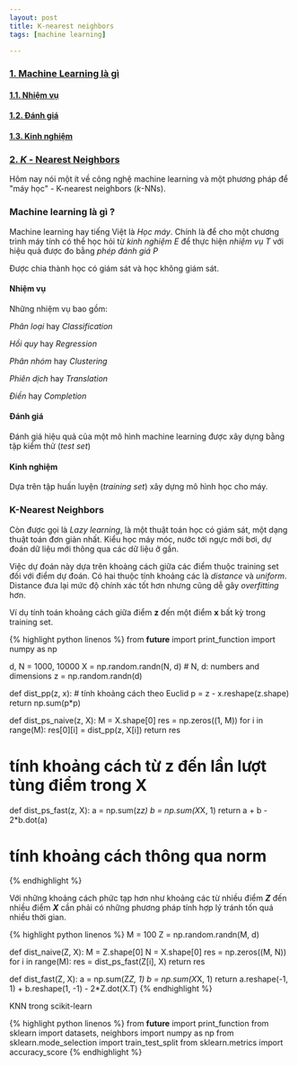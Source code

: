 ```yaml
---
layout: post
title: K-nearest neighbors
tags: [machine learning]

---
```

<!-- TOC -->
### <a href="#-machine-learning">1. Machine Learning là gì</a>
#### <a href="#-nhiem-vu">1.1. Nhiệm vụ</a>
#### <a href="#-danh-gia">1.2. Đánh giá</a>
#### <a href="#-kinh-nghiem">1.3. Kinh nghiệm</a>
### <a href="#-nearest-neighbor">2. _K_ - Nearest Neighbors</a>
<!-- END TOC -->


Hôm nay nói một ít về công nghệ machine learning và một phương pháp để "máy học" - K-nearest neighbors (_k_-NNs).

<a name="-machine-learning">

### Machine learning là gì ?

Machine learning hay tiếng Việt là *Học máy*. Chính là để cho một chương trình máy tính có thể học hỏi từ *kinh nghiệm E* để thực hiện *nhiệm vụ T* với hiệu quả được đo bằng *phép đánh giá P*

Được chia thành học có giám sát và học không giám sát.

<a name="-nhiem-vu">

#### Nhiệm vụ

Những nhiệm vụ bao gồm:

 *Phân loại* hay *Classification*

 *Hồi quy* hay *Regression*

 *Phân nhóm* hay *Clustering*

 *Phiên dịch* hay *Translation*

 *Điền* hay *Completion*
 
<a name="-danh-gia">

#### Đánh giá 

Đánh giá hiệu quả của một mô hình machine learning được xây dựng bằng tập kiểm thử (*test set*)

<a name="-kinh-nghiem">

#### Kinh nghiệm 

Dựa trên tập huấn luyện (*training set*) xây dựng mô hình học cho máy.

<a name="-nearest-neighbor">

### K-Nearest Neighbors

Còn được gọi là *Lazy learning*, là một thuật toán học có giám sát, một dạng thuật toán đơn giản nhất. Kiểu học máy móc, nước tới ngực mới bơi, dự đoán dữ liệu mới thông qua các dữ liệu ở gần. 

Việc dự đoán này dựa trên khoảng cách giữa các điểm thuộc training set đối với điểm dự đoán. Có hai thuộc tính khoảng các là *distance* và *uniform*. Distance đưa lại mức độ chính xác tốt hơn nhưng cũng dễ gây *overfitting* hơn.

Ví dụ tính toán khoảng cách giữa điểm **z** đến một điểm **x** bất kỳ trong training set.

{% highlight python linenos %}
from __future__ import print_function
import numpy as np 

d, N = 1000, 10000
X = np.random.randn(N, d) # N, d: numbers and dimensions
z = np.random.randn(d)

def dist_pp(z, x):	# tính khoảng cách theo Euclid
	p = z - x.reshape(z.shape)
	return np.sum(p*p)

def dist_ps_naive(z, X): 
	M = X.shape[0]
	res = np.zeros((1, M))
	for i in range(M):
		res[0][i] = dist_pp(z, X[i])
	return res
	
# tính khoảng cách từ z đến lần lượt tùng điểm trong X

def dist_ps_fast(z, X):
	a = np.sum(z*z)
	b = np.sum(X*X, 1)
	return a + b - 2*b.dot(a)
	
# tính khoảng cách thông qua norm

{% endhighlight %}

Với những khoảng cách phức tạp hơn như khoảng các từ nhiều điểm _**Z**_ đến nhiều điểm _**X**_ cần phải có những phương pháp tính hợp lý tránh tốn quá nhiều thời gian.

{% highlight python linenos %}
M = 100
Z = np.random.randn(M, d)

def dist_naive(Z, X):
	M = Z.shape[0]
	N = X.shape[0]
	res = np.zeros((M, N))
	for i in range(M):
		res = dist_ps_fast(Z[i], X)
	return res

def dist_fast(Z, X):
	a = np.sum(Z*Z, 1)
	b = np.sum(X*X, 1)
	return a.reshape(-1, 1) + b.reshape(1, -1) - 2*Z.dot(X.T)
{% endhighlight %}

KNN trong scikit-learn

{% highlight python linenos %}
from __future__ import print_function
from sklearn import datasets, neighbors
import numpy as np
from sklearn.mode_selection import train_test_split
from sklearn.metrics import accuracy_score
{% endhighlight %}
